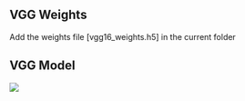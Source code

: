 ## VGG Weights

Add the weights file [vgg16_weights.h5] in the current folder
## VGG Model
<img src='https://github.com/vishalprabha/Graphic-based-verbal-reasoning/blob/master/model_vgg.png?raw=true'>
